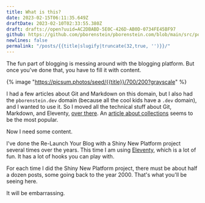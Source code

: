 ```yaml
---
title: What is this?
date: 2023-02-15T06:11:35.649Z
draftDate: 2023-02-10T02:33:55.380Z
draft: drafts://open?uuid=AC2DBABD-5E0C-426D-AB0D-0734FE45BF97
github: https://github.com/pborenstein/pborenstein.com/blob/main/src/posts/ac2dbabd-5e0c-426d-ab0d-0734fe45bf97.md
newlines: false
permalink: "/posts/{{title|slugify|truncate(32,true, '')}}/"
---
```

The fun part of blogging is messing around with the blogging platform. But once you've done that, you have to fill it with content.
<!-- excerpt -->

{% image  "https://picsum.photos/seed/{{title}}/700/200?grayscale"  %}

I had a few articles about Git and Markdown on this domain, but I also had the `pborenstein.dev` domain (because all the cool kids have a `.dev` domain), and I wanted to use it. So I moved all the technical stuff about Git, Markdown, and Eleventy, [over there](https://pborenstein.dev). An [article about collections](https://pborenstein.dev/posts/collections/) seems to be the most popular.


Now I need some content.

I've done the Re-Launch Your Blog with a Shiny New Platform project several times over the years. This time I am using [Eleventy](https://11ty.dev), which is a lot of fun. It has a lot of hooks you can play with.

For each time I did the Shiny New Platform project, there must be about half a dozen posts, some going back to the year 2000. That's what you'll be seeing here.

It will be embarrassing.
